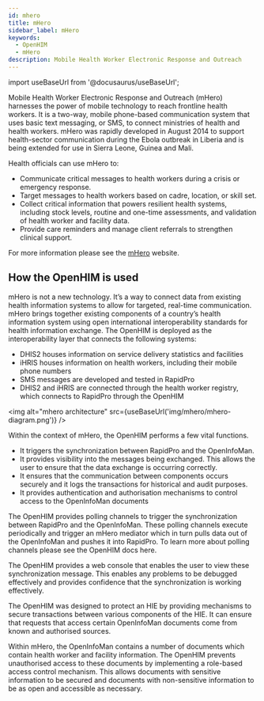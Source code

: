 ```yaml
---
id: mhero
title: mHero
sidebar_label: mHero
keywords:
  - OpenHIM
  - mHero
description: Mobile Health Worker Electronic Response and Outreach
---
```


import useBaseUrl from '@docusaurus/useBaseUrl';

Mobile Health Worker Electronic Response and Outreach (mHero) harnesses the power of mobile technology to reach frontline health workers. It is a two-way, mobile phone-based communication system that uses basic text messaging, or SMS, to connect ministries of health and health workers. mHero was rapidly developed in August 2014 to support health-sector communication during the Ebola outbreak in Liberia and is being extended for use in Sierra Leone, Guinea and Mali.

Health officials can use mHero to:

- Communicate critical messages to health workers during a crisis or emergency response.
- Target messages to health workers based on cadre, location, or skill set.
- Collect critical information that powers resilient health systems, including stock levels, routine and one-time assessments, and validation of health worker and facility data.
- Provide care reminders and manage client referrals to strengthen clinical support.

For more information please see the [mHero](http://www.mhero.org) website.

## How the OpenHIM is used

mHero is not a new technology. It’s a way to connect data from existing health information systems to allow for targeted, real-time communication. mHero brings together existing components of a country’s health information system using open international interoperability standards for health information exchange. The OpenHIM is deployed as the interoperability layer that connects the following systems:

- DHIS2 houses information on service delivery statistics and facilities
- iHRIS houses information on health workers, including their mobile phone numbers
- SMS messages are developed and tested in RapidPro
- DHIS2 and iHRIS are connected through the health worker registry, which connects to RapidPro through the OpenHIM

<img alt="mhero architecture" src={useBaseUrl('img/mhero/mhero-diagram.png')} />

Within the context of mHero, the OpenHIM performs a few vital functions.

- It triggers the synchronization between RapidPro and the OpenInfoMan.
- It provides visibility into the messages being exchanged. This allows the user to ensure that the data exchange is occurring correctly.
- It ensures that the communication between components occurs securely and it logs the transactions for historical and audit purposes.
- It provides authentication and authorisation mechanisms to control access to the OpenInfoMan documents

The OpenHIM provides polling channels to trigger the synchronization between RapidPro and the OpenInfoMan. These polling channels execute periodically and trigger an mHero mediator which in turn pulls data out of the OpenInfoMan and pushes it into RapidPro. To learn more about polling channels please see the OpenHIM docs here.

The OpenHIM provides a web console that enables the user to view these synchronization message. This enables any problems to be debugged effectively and provides confidence that the synchronization is working effectively.

The OpenHIM was designed to protect an HIE by providing mechanisms to secure transactions between various components of the HIE. It can ensure that requests that access certain OpenInfoMan documents come from known and authorised sources.

Within mHero, the OpenInfoMan contains a number of documents which contain health worker and facility information. The OpenHIM prevents unauthorised access to these documents by implementing a role-based access control mechanism. This allows documents with sensitive information to be secured and documents with non-sensitive information to be as open and accessible as necessary.
